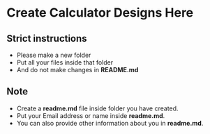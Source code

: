 # Create Calculator Designs Here

## Strict instructions 

- Please make a new folder
- Put all your files inside that folder
- And do not make changes in **README.md**

## **Note** 

- Create a **readme.md** file inside folder you have created.
- Put your Email address or name inside **readme.md**.
- You can also provide other information about you in **readme.md**.
